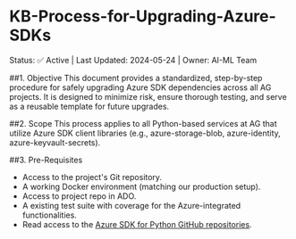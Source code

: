 # KB-Process-for-Upgrading-Azure-SDKs
Status: ✅ Active | Last Updated: 2024-05-24 | Owner: AI-ML Team

##1. Objective
This document provides a standardized, step-by-step procedure for safely upgrading Azure SDK dependencies across all AG projects. It is designed to minimize risk, ensure thorough testing, and serve as a reusable template for future upgrades.

##2. Scope
This process applies to all Python-based services at AG that utilize Azure SDK client libraries (e.g., azure-storage-blob, azure-identity, azure-keyvault-secrets).

##3. Pre-Requisites
- Access to the project's Git repository.
- A working Docker environment (matching our production setup).
- Access to project repo in ADO.
- A existing test suite with coverage for the Azure-integrated functionalities.
- Read access to the [Azure SDK for Python GitHub repositories](https://github.com/Azure/azure-sdk-for-python).

